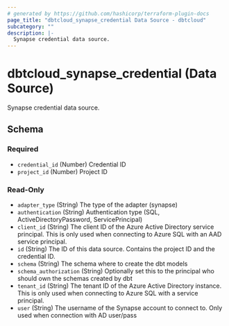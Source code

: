 ```yaml
---
# generated by https://github.com/hashicorp/terraform-plugin-docs
page_title: "dbtcloud_synapse_credential Data Source - dbtcloud"
subcategory: ""
description: |-
  Synapse credential data source.
---
```


# dbtcloud_synapse_credential (Data Source)

Synapse credential data source.



<!-- schema generated by tfplugindocs -->
## Schema

### Required

- `credential_id` (Number) Credential ID
- `project_id` (Number) Project ID

### Read-Only

- `adapter_type` (String) The type of the adapter (synapse)
- `authentication` (String) Authentication type (SQL, ActiveDirectoryPassword, ServicePrincipal)
- `client_id` (String) The client ID of the Azure Active Directory service principal. This is only used when connecting to Azure SQL with an AAD service principal.
- `id` (String) The ID of this data source. Contains the project ID and the credential ID.
- `schema` (String) The schema where to create the dbt models
- `schema_authorization` (String) Optionally set this to the principal who should own the schemas created by dbt
- `tenant_id` (String) The tenant ID of the Azure Active Directory instance. This is only used when connecting to Azure SQL with a service principal.
- `user` (String) The username of the Synapse account to connect to. Only used when connection with AD user/pass
